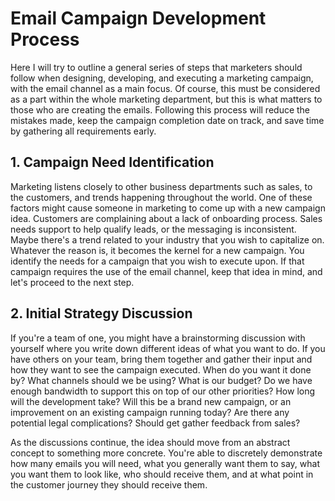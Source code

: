 # Email Campaign Development Process

Here I will try to outline a general series of steps that marketers should follow when designing, developing, and executing a marketing campaign, with the email channel as a main focus. Of course, this must be considered as a part within the whole marketing department, but this is what matters to those who are creating the emails. Following this process will reduce the mistakes made, keep the campaign completion date on track, and save time by gathering all requirements early.

## 1. Campaign Need Identification

Marketing listens closely to other business departments such as sales, to the customers, and trends happening throughout the world. One of these factors might cause someone in marketing to come up with a new campaign idea. Customers are complaining about a lack of onboarding process. Sales needs support to help qualify leads, or the messaging is inconsistent. Maybe there's a trend related to your industry that you wish to capitalize on. Whatever the reason is, it becomes the kernel for a new campaign. You identify the needs for a campaign that you wish to execute upon. If that campaign requires the use of the email channel, keep that idea in mind, and let's proceed to the next step.

## 2. Initial Strategy Discussion

If you're a team of one, you might have a brainstorming discussion with yourself where you write down different ideas of what you want to do. If you have others on your team, bring them together and gather their input and how they want to see the campaign executed. When do you want it done by? What channels should we be using? What is our budget? Do we have enough bandwidth to support this on top of our other priorities? How long will the development take? Will this be a brand new campaign, or an improvement on an existing campaign running today? Are there any potential legal complications? Should get gather feedback from sales?

As the discussions continue, the idea should move from an abstract concept to something more concrete. You're able to discretely demonstrate how many emails you will need, what you generally want them to say, what you want them to look like, who should receive them, and at what point in the customer journey they should receive them.

